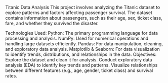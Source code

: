 Titanic Data Analysis
This project involves analyzing the Titanic dataset to explore patterns and factors affecting passenger survival. The dataset contains information about passengers, such as their age, sex, ticket class, fare, and whether they survived the disaster.

Technologies Used:
Python: The primary programming language for data processing and analysis.
NumPy: Used for numerical operations and handling large datasets efficiently.
Pandas: For data manipulation, cleaning, and exploratory data analysis.
Matplotlib & Seaborn: For data visualization to identify trends, distributions, and relationships in the data.
Objectives:
Explore the dataset and clean it for analysis.
Conduct exploratory data analysis (EDA) to identify key trends and patterns.
Visualize relationships between different features (e.g., age, gender, ticket class) and survival rates.
